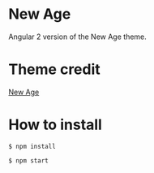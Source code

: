 # New Age
Angular 2 version of the New Age theme.
# Theme credit
[New Age](https://startbootstrap.com/template-overviews/new-age/)
# How to install

`$ npm install`

`$ npm start`



